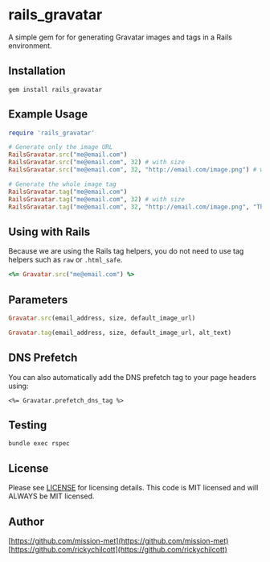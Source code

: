 rails_gravatar
=============

A simple gem for for generating Gravatar images and tags in a Rails environment.


Installation
-----------------

```shell
gem install rails_gravatar
```


Example Usage
-----------------

```ruby
require 'rails_gravatar'

# Generate only the image URL
RailsGravatar.src("me@email.com")
RailsGravatar.src("me@email.com", 32) # with size
RailsGravatar.src("me@email.com", 32, "http://email.com/image.png") # with fallback image url

# Generate the whole image tag
RailsGravatar.tag("me@email.com")
RailsGravatar.tag("me@email.com", 32) # with size
RailsGravatar.tag("me@email.com", 32, "http://email.com/image.png", "The image alt text") # with fallback image url
```


Using with Rails
-----------------

Because we are using the Rails tag helpers, you do not need to use tag helpers such as `raw` or `.html_safe`.

```ruby
<%= Gravatar.src("me@email.com") %>
```


Parameters
-----------------

```ruby
Gravatar.src(email_address, size, default_image_url)
```

```ruby
Gravatar.tag(email_address, size, default_image_url, alt_text)
```


DNS Prefetch
-----------------

You can also automatically add the DNS prefetch tag to your page headers using:

```
<%= Gravatar.prefetch_dns_tag %>
```


Testing
-----------------

`bundle exec rspec`


License
-----------------

Please see [LICENSE](https://github.com/mission-met/rails_gravatar/blob/master/LICENSE) for licensing details. This code is MIT licensed and will ALWAYS be MIT licensed.


Author
-----------------

[https://github.com/mission-met](https://github.com/mission-met)
[https://github.com/rickychilcott](https://github.com/rickychilcott)